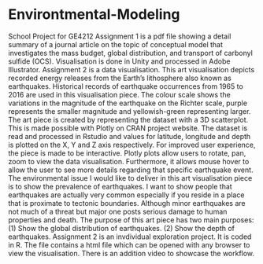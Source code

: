 # Environtmental-Modeling
School Project for GE4212
Assignment 1 is a pdf file showing a detail summary of a journal article on the topic of conceptual model that investigates the mass budget, global distribution, and transport of carbonyl sulfide (OCS).
Visualisation is done in Unity and processed in Adobe Illustrator.
Assignment 2 is a data visualisation. This art visualisation depicts recorded energy releases from the Earth’s lithosphere also known as earthquakes. Historical records of earthquake occurrences from 1965 to 2016 are used in this visualisation piece. The colour scale shows the variations in the magnitude of the earthquake on the Richter scale, purple represents the smaller magnitude and yellowish-green representing larger. The art piece is created by representing the dataset with a 3D scatterplot. This is made possible with Plotly on CRAN project website. The dataset is read and processed in Rstudio and values for latitude, longitude and depth is plotted on the X, Y and Z axis respectively. For improved user experience, the piece is made to be interactive. Plotly plots allow users to rotate, pan, zoom to view the data visualisation. Furthermore, it allows mouse hover to allow the user to see more details regarding that specific earthquake event. The environmental issue I would like to deliver in this art visualisation piece is to show the prevalence of earthquakes. I want to show people that earthquakes are actually very common especially if you reside in a place that is proximate to tectonic boundaries. Although minor earthquakes are not much of a threat but major one posts serious damage to human properties and death. The purpose of this art piece has two main purposes: (1) Show the global distribution of earthquakes. (2) Show the depth of earthquakes.
Assignment 2 is an invdividual exploration project. It is coded in R. The file contains a html file which can be opened with any browser to view the visualisation. There is an addition video to showcase the workflow. 
